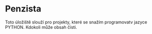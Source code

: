 # Penzista
Toto úložiště slouží pro projekty, které se snažím programovatv jazyce PYTHON.
Kdokoli může obsah čísti.
